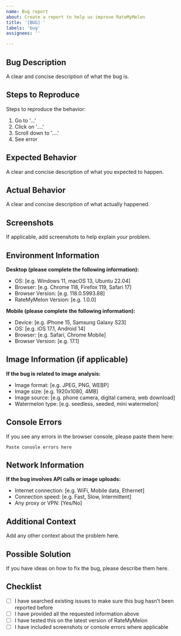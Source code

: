 ```yaml
---
name: Bug report
about: Create a report to help us improve RateMyMelon
title: '[BUG] '
labels: 'bug'
assignees: ''

---
```


## Bug Description
A clear and concise description of what the bug is.

## Steps to Reproduce
Steps to reproduce the behavior:
1. Go to '...'
2. Click on '....'
3. Scroll down to '....'
4. See error

## Expected Behavior
A clear and concise description of what you expected to happen.

## Actual Behavior
A clear and concise description of what actually happened.

## Screenshots
If applicable, add screenshots to help explain your problem.

## Environment Information
**Desktop (please complete the following information):**
- OS: [e.g. Windows 11, macOS 13, Ubuntu 22.04]
- Browser: [e.g. Chrome 118, Firefox 119, Safari 17]
- Browser Version: [e.g. 118.0.5993.88]
- RateMyMelon Version: [e.g. 1.0.0]

**Mobile (please complete the following information):**
- Device: [e.g. iPhone 15, Samsung Galaxy S23]
- OS: [e.g. iOS 17.1, Android 14]
- Browser: [e.g. Safari, Chrome Mobile]
- Browser Version: [e.g. 17.1]

## Image Information (if applicable)
**If the bug is related to image analysis:**
- Image format: [e.g. JPEG, PNG, WEBP]
- Image size: [e.g. 1920x1080, 4MB]
- Image source: [e.g. phone camera, digital camera, web download]
- Watermelon type: [e.g. seedless, seeded, mini watermelon]

## Console Errors
If you see any errors in the browser console, please paste them here:
```
Paste console errors here
```

## Network Information
**If the bug involves API calls or image uploads:**
- Internet connection: [e.g. WiFi, Mobile data, Ethernet]
- Connection speed: [e.g. Fast, Slow, Intermittent]
- Any proxy or VPN: [Yes/No]

## Additional Context
Add any other context about the problem here.

## Possible Solution
If you have ideas on how to fix the bug, please describe them here.

## Checklist
- [ ] I have searched existing issues to make sure this bug hasn't been reported before
- [ ] I have provided all the requested information above
- [ ] I have tested this on the latest version of RateMyMelon
- [ ] I have included screenshots or console errors where applicable